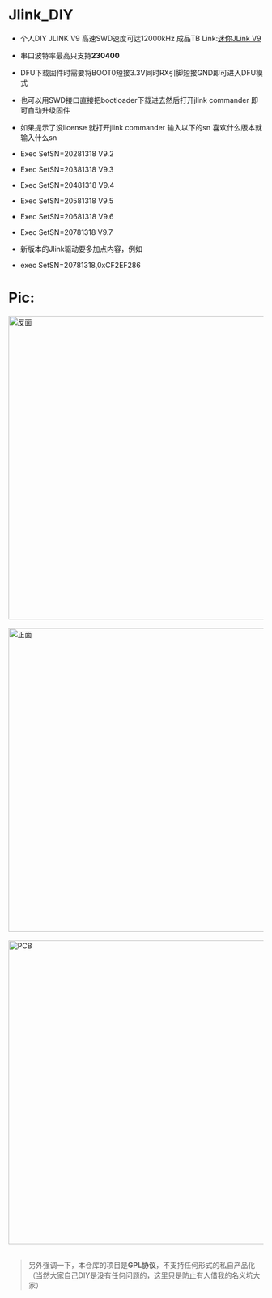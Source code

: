 <!--
 * @Descripttion : 
 * @version      : 
 * @Author       : Kevincoooool
 * @Date         : 2020-07-03 19:31:16
 * @LastEditors  : Kevincoooool
 * @LastEditTime : 2021-02-02 09:10:25
 * @FilePath     : \Github\MCU_Link_Diy\README.md
-->
# Jlink_DIY
 * 个人DIY JLINK V9  高速SWD速度可达12000kHz
成品TB Link:[迷你JLink V9](https://item.taobao.com/item.htm?spm=a1z09.8149145.0.0.44cb53cdwAegGF&id=604502683248&_u=6kjj8627ebc)

*  串口波特率最高只支持**230400**
* DFU下载固件时需要将BOOT0短接3.3V同时RX引脚短接GND即可进入DFU模式
* 也可以用SWD接口直接把bootloader下载进去然后打开jlink commander 即可自动升级固件
* 如果提示了没license 就打开jlink commander 输入以下的sn  喜欢什么版本就输入什么sn
*  Exec SetSN=20281318    V9.2
*  Exec SetSN=20381318    V9.3
*  Exec SetSN=20481318    V9.4
*  Exec SetSN=20581318    V9.5
*  Exec SetSN=20681318    V9.6
*  Exec SetSN=20781318    V9.7
* 新版本的Jlink驱动要多加点内容，例如
* exec SetSN=20781318,0xCF2EF286

# Pic:<br> 
<img src="https://github.com/Kevincoooool/KS_Diy_Link/blob/master/pic/link_1.jpg" height="600px" width="804px" title="反面" style="display:inherit;"/> <br> 
<img src="https://github.com/Kevincoooool/KS_Diy_Link/blob/master/pic/link_2.jpg" height="600px" width="804px" title="正面" style="display:inherit;"/> <br> 
<img src="https://github.com/Kevincoooool/KS_Diy_Link/blob/master/pic/link_3.png" height="600px" width="804px" title="PCB" style="display:inherit;"/> <br>

> 另外强调一下，本仓库的项目是**GPL协议**，不支持任何形式的私自产品化（当然大家自己DIY是没有任何问题的，这里只是防止有人借我的名义坑大家）
